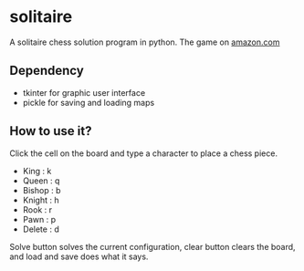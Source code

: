 # solitaire
A solitaire chess solution program in python.
The game on [amazon.com](https://www.amazon.com/Brain-Fitness-Solitaire-Chess-Game/dp/0975533037/ref=sr_1_1?s=toys-and-games&ie=UTF8&qid=1484088587&sr=1-1&keywords=solitaire+chess)

## Dependency
- tkinter for graphic user interface
- pickle for saving and loading maps

## How to use it?
Click the cell on the board and type a character to place a chess piece.

- King   : k
- Queen  : q
- Bishop : b
- Knight : h
- Rook   : r
- Pawn   : p
- Delete : d

Solve button solves the current configuration, clear button clears the board, and load and save does what it says.
